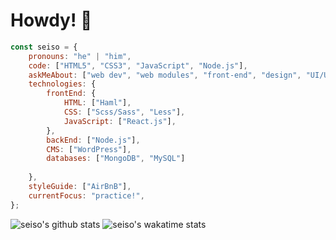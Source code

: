 # Howdy! :hibiscus:

```javascript
const seiso = {
    pronouns: "he" | "him",
    code: ["HTML5", "CSS3", "JavaScript", "Node.js"],
    askMeAbout: ["web dev", "web modules", "front-end", "design", "UI/UX", "music art"],
    technologies: {
        frontEnd: {
            HTML: ["Haml"],
            CSS: ["Scss/Sass", "Less"],
            JavaScript: ["React.js"],
        },
        backEnd: ["Node.js"],
        CMS: ["WordPress"],
        databases: ["MongoDB", "MySQL"]
        
    },
    styleGuide: ["AirBnB"],
    currentFocus: "practice!",
};
```

![seiso's github stats](https://github-readme-stats.vercel.app/api?username=sei-so&theme=tokyonight&show_icons=true&include_all_commits=true)
![seiso's wakatime stats](https://github-readme-stats.vercel.app/api/wakatime?username=seiso&theme=tokyonight)
